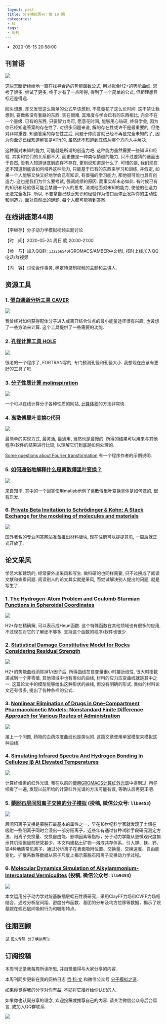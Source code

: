 ```yaml
---
 layout: post
 title: 分子模拟周刊：第 19 期
 categories:
 - 科
 tags:
 - 周刊
---
```


- 2020-05-15 20:58:00

## 刊首语

![](https://jerkwin.github.io/pic/weekly/19_0.jpg)

这些天断断续续地一直在找寻合适的势能函数公式, 用以拟合H2+的势能曲线. 思考了很多, 尝试了更多, 终于才有了一点所得, 得到了一个简单的公式, 但距理想目标还差得远.

回头想想, 却又发觉这么简单的公式早该想到, 不意竟花了这么长时间. 这不禁让我想到, 要做些没有套路的东西, 实在很难, 其难度与学会已有的东西相比, 完全不在一个量级. 已有的东西, 只要智力尚可, 愿意花时间, 能够用心钻研, 终将学会, 因为你已经知道答案的存在性了. 对很多问题来说, 解的存在性或许不是最重要的, 但绝对非常重要. 知道答案的存在性之后, 问题于你而言就已经不再是完全未知的了, 因为你至少已经知道解答是可行的, 虽然还不知道到底该从哪个方向入手解决.

这种面对未知的能力, 可能就是所谓的创造力吧. 这种能力虽然需要一些知识和经验, 其实和它们的关系都不大, 而更像是一种类似猜谜的能力, 只不过要猜的谜面出于自然, 没有人知道谜底到底存不存在, 更别说知道是什么了. 可惜的是, 我们现在还不知道到底该如何培养这种能力, 只能基于已有的东西来学习和训练, 并假定, 如果一个人能够又快又好地学会已有知识, 有很强的学习能力, 那他很可能也具有创造力. 这也是我们为什么要考试, 强调成绩的原因. 而事实却未必如此. 有时候已有的知识和经验很可能会禁锢一个人的思考, 消减他面对未知的能力, 使他的创造力无法完全发挥. 所以, 不要拿自己缺乏知识和经验作为借口而停止发挥你的主动性和创造力. 面对自然出的谜题, 每个人都可能猜到答案.

## 在线讲座第44期

【李继存】分子动力学模拟视频主题讨论

【时　间】2020-05-24 周日 晚 20:00-21:00

【参　与】加入QQ群: `132266540`(GROMACS/AMBER中文组), 按时上线加入QQ电话/群视频

【内　容】讨论合作事务, 确定待录制视频的主题和主讲人.

## 资源工具

### 1. [蛋白通道分析工具 CAVER](https://caver.cz/)

![](https://jerkwin.github.io/pic/weekly/19_caver.png)

我曾经对如何获得配体分子进入或离开结合位点的最小能量途径很有兴趣, 也设想了一些方法来计算. 这个工具提供了一些需要的功能.

### 2. [孔径计算工具 HOLE](http://www.holeprogram.org/)

![](https://jerkwin.github.io/pic/weekly/19_hole.png)

很老的一个程序了, FORTRAN写的, 专门预测孔径和孔径大小. 我想现在应该有更好的工具了吧.

### 3. [分子性质计算 molinspiration](https://www.molinspiration.com/)

![](https://jerkwin.github.io/pic/weekly/19_mol.png)

一个可以在线计算分子各种性质的网站, [计算体积](http://www.molinspiration.com/services/volume.html)的方法非常快.

### 4. [离散傅里叶变换C代码](https://sourceforge.net/projects/amoreaccuratefouriertransform/)

![](https://jerkwin.github.io/pic/weekly/19_ft.jpg)

最简单的实现方式, 最灵活, 最通用, 当然也是最慢的. 所得的结果可以用来与其他程序/软件的结果进行比较, 以理解它们到底是如何处理的.

[Some questions about Fourier transformation](https://www.physicsforums.com/threads/some-questions-about-fourier-transformation.824238/) 有一个程序作者的示例说明.

### 5. [如何通俗地解释什么是离散傅里叶变换？](https://www.zhihu.com/question/21314374)

![](https://jerkwin.github.io/pic/weekly/19_ft2.jpg)

来自知乎, 其中的一个回答使用matlab示例了离散傅里叶变换具体是如何做的, 很有启发.

### 6. [Private Beta Invitation to Schrödinger & Kohn: A Stack Exchange for the modeling of molecules and materials](https://materials.stackexchange.com/users/login?ssrc=beta&returnurl=%2f)

![](https://jerkwin.github.io/pic/weekly/19_se.png)

国外著名的专业问答网站准备推出材料版块, 现在注册可以提提意见, 一周后就正式开放了.

## 论文采风

学艺术和建筑的, 经常要外出采风和写生. 做科研的也同样需要, 只不过换成了阅读文献和查看问题. 阅读别人的论文其实就是采风, 而尝试解决别人提出的问题, 就是写生了.

### 1. [The Hydrogen-Atom Problem and Coulomb Sturmian Functions in Spheroidal Coordinates](http://dx.doi.org/10.1016/bs.aiq.2018.02.002)

![](https://jerkwin.github.io/pic/weekly/19_H2.png)

H2+存在精确解, 可以表示成Heun函数. 这个特殊函数在其他领域也有很多的应用, 不过现在对它的了解还不够多, 支持这个函数的程序/软件也很少.

### 2. [Statistical Damage Constitutive Model for Rocks Considering Residual Strength](http://dx.doi.org/10.1061/ASCEGM.1943-5622.0000680)

![](https://jerkwin.github.io/pic/weekly/19_ss.png)

H2+的势能曲线消除掉1/r因子后, 所得曲线在自变量很小时接近线性, 很大时指数递减到一个非零值. 其他领域中也有类似的曲线, 材料的应力应变曲线就是其中之一. 这篇论文中的模型能够给出这种形状的曲线, 但没有明确的形式. 类似的材料论文还有很多, 提出了各种各样的公式.

### 3. [Nonlinear Elimination of Drugs in One-Compartment Pharmacokinetic Models: Nonstandard Finite Difference Approach for Various Routes of Administration](http://dx.doi.org/10.3390/mca23020027)

![](https://jerkwin.github.io/pic/weekly/19_phar.png)

接上一个问题, 药物的血药浓度曲线也是类似的. 这篇文章使用单室模型来模拟这种曲线.

### 4. [Simulating Infrared Spectra And Hydrogen Bonding In Cellulose Iβ At Elevated Temperatures](http://dx.doi.org/10.1063/1.3646306)

![](https://jerkwin.github.io/pic/weekly/19_ir.png)

计算纤维素的红外光谱, 我在以前的[使用GROMACS计算红外光谱](https://jerkwin.github.io/2017/08/20/%E4%BD%BF%E7%94%A8GROMACS%E8%AE%A1%E7%AE%97%E7%BA%A2%E5%A4%96%E5%85%89%E8%B0%B1/)中提到过. 再仔细看了一遍, 发现以前所给的计算红外光谱的方法可能有误, 等确认后再更正吧.

### 5. [蒙脱石层间阳离子交换的分子模拟](https://jns.nju.edu.cn/CN/article/downloadArticleFile.do?attachType=PDF&id=1151)  (投稿, 微信公众号: `llb9453`)

![](https://jerkwin.github.io/pic/weekly/19_clay1.png)

层间阳离子交换是蒙脱石最基本的属性之一，早在18世纪科学家就发现了土壤在吸附一些阳离子同时会浸出一部分阳离子，近些年有通过各种试验手段研究测定方法、阳离子交换量、交换自由能、影响因素等指标，分子动力学能从更微观尺度揭示其机理但目前研究甚少。本文构建黏土矿物—溶液共存体系，引入钾、镁、钙、钡4种地质常见离子，通过分析离子在表面吸附位置、交换量、交换速度、自由能变化、扩散系数等数据从原子尺度上揭示蒙脱石阳离子交换动力学过程。

### 6. [Molecular Dynamics Simulation of Alkylammonium-Intercalated Vermiculites](https://sci-hub.tw/https://link.springer.com/article/10.1346/CCMN.2017.064070)  (投稿, 微信公众号: `llb9453`)

![](https://jerkwin.github.io/pic/weekly/19_clay2.png)

本文运用分子动力学对烷基胺插层蛭石性质研究，采用ClayFF力场和CVFF力场相结合，通过分析层间距、密度分布函数、基团的分布及均方位移等数据，揭示了烷基胺在蛭石层间吸附行为和吸附特点。

## 往期回顾

见 `图文专辑 分子模拟周刊`

## 订阅投稿

本周刊记录我每周所读所思, 并自觉值得与大家分享的内容.

本周刊同步更新在我的网络日志 [哲·科·文](https://jerkwin.github.io/) 和微信公众号 [分子模拟之道](https://mp.weixin.qq.com/s?__biz=MzI5MzI5NzgyNA==&mid=2247484628&idx=1&sn=a928af5f252a4b1405d4130454f8c971&chksm=ec750f1bdb02860dfd4d50f40950c95d27e71bddff4d14385e5a9d78ba3340d3d170e2ff578a&token=1361388059&lang=zh_CN#rd).

如果你觉得我的分享对你有益, 不妨将它推荐给你认识的人.

如果你也认同分享的理念, 欢迎投稿或推荐自己的内容. 请关注微信公众号后台留言, 或加入QQ群联系.

![](https://jerkwin.github.io/jscss/molsimart.png)
